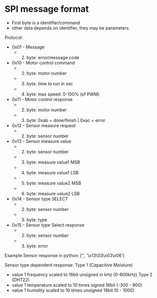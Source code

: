# SPI message format
- First byte is a identifier/command
- other data depends on identifier, they may be parameters

Protocol:
- 0x01 - Message
  - 2. byte: error/message code
- 0x10 - Motor control command
  - 2. byte: motor number
  - 3. byte: time to run in sec
  - 4. byte: max speed: 0-100% (of PWM)
- 0x11 - Motor control response
  - 2. byte: motor number
  - 3. byte: 0xab = done/finish | 0xac = error
- 0x12 - Sensor measure request
  - 2. byte: sensor number
- 0x13 - Sensor measure value
  - 2. byte: sensor number
  - 3. byte: measure value1 MSB
  - 4. byte: measure value1 LSB
  - 5. byte: measure value2 MSB
  - 6. byte: measure value2 LSB
- 0x14 - Sensor type SELECT
  - 2. byte: sensor number
  - 3. byte: type
- 0x15 - Sensor type Select response
  - 2. byte: sensor number
  - 3. byte: error

Example Sensor response in python:
 ['', '\x13\03\x03\x06']

Sensor type dependent response:
Type 1 (Capacitive Moisture)
 - value 1 frequency scaled to 16bit unsigned in kHz (0-800kHz)
Type 2 (DHT22)
 - value 1 temperature scaled to 10 times signed 16bit (-300 - 900)
 - value 1 humidity scaled to 10 times unsigned 16bit (0 - 1000)
